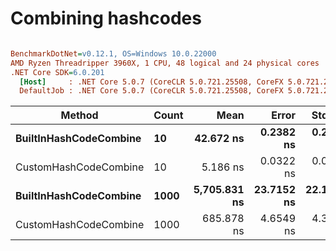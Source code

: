 # Combining hashcodes

``` ini

BenchmarkDotNet=v0.12.1, OS=Windows 10.0.22000
AMD Ryzen Threadripper 3960X, 1 CPU, 48 logical and 24 physical cores
.NET Core SDK=6.0.201
  [Host]     : .NET Core 5.0.7 (CoreCLR 5.0.721.25508, CoreFX 5.0.721.25508), X64 RyuJIT
  DefaultJob : .NET Core 5.0.7 (CoreCLR 5.0.721.25508, CoreFX 5.0.721.25508), X64 RyuJIT


```
|                 Method | Count |         Mean |      Error |     StdDev |
|----------------------- |------ |-------------:|-----------:|-----------:|
| **BuiltInHashCodeCombine** |    **10** |    **42.672 ns** |  **0.2382 ns** |  **0.2228 ns** |
|  CustomHashCodeCombine |    10 |     5.186 ns |  0.0322 ns |  0.0301 ns |
| **BuiltInHashCodeCombine** |  **1000** | **5,705.831 ns** | **23.7152 ns** | **22.1832 ns** |
|  CustomHashCodeCombine |  1000 |   685.878 ns |  4.6549 ns |  4.3542 ns |
